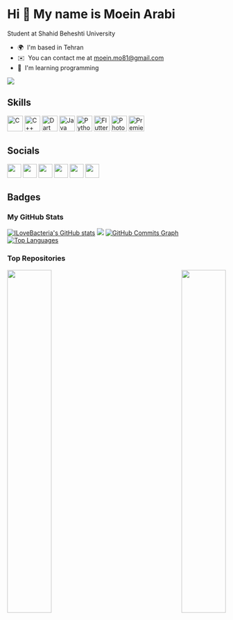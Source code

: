# Hi 👋 My name is Moein Arabi

Student at Shahid Beheshti University

*   🌍  I'm based in Tehran
*   ✉️  You can contact me at [moein.mo81@gmail.com](mailto:moein.mo81@gmail.com)
*   🧠  I'm learning programming

<a href="https://www.github.com/ILoveBacteria" target="_blank" rel="noreferrer"><img src="https://img.shields.io/github/followers/ILoveBacteria?logo=github&style=for-the-badge&color=facc15&labelColor=1c1917" /></a>

## Skills
                  
<p align="left">
  
<a href="https://docs.microsoft.com/en-us/cpp/?view=msvc-170" target="_blank" rel="noreferrer"><img src="https://raw.githubusercontent.com/danielcranney/readme-generator/main/public/icons/skills/c-colored.svg" width="36" height="36" alt="C" /></a>
<a href="https://docs.microsoft.com/en-us/cpp/?view=msvc-170" target="_blank" rel="noreferrer"><img src="https://raw.githubusercontent.com/danielcranney/readme-generator/main/public/icons/skills/cplusplus-colored.svg" width="36" height="36" alt="C++" /></a>
<a href="https://dart.dev/" target="_blank" rel="noreferrer"><img src="https://raw.githubusercontent.com/danielcranney/readme-generator/main/public/icons/skills/dart-colored.svg" width="36" height="36" alt="Dart" /></a>
<a href="https://www.oracle.com/java/" target="_blank" rel="noreferrer"><img src="https://raw.githubusercontent.com/danielcranney/readme-generator/main/public/icons/skills/java-colored.svg" width="36" height="36" alt="Java" /></a>
<a href="https://www.python.org/" target="_blank" rel="noreferrer"><img src="https://raw.githubusercontent.com/danielcranney/readme-generator/main/public/icons/skills/python-colored.svg" width="36" height="36" alt="Python" /></a>
<a href="https://flutter.dev/" target="_blank" rel="noreferrer"><img src="https://raw.githubusercontent.com/danielcranney/readme-generator/main/public/icons/skills/flutter-colored.svg" width="36" height="36" alt="Flutter" /></a>
<a href="https://www.adobe.com/uk/products/photoshop.html" target="_blank" rel="noreferrer"><img src="https://raw.githubusercontent.com/danielcranney/readme-generator/main/public/icons/skills/photoshop-colored-dark.svg" width="36" height="36" alt="Photoshop" /></a>
<a href="https://www.adobe.com/uk/products/premiere.html" target="_blank" rel="noreferrer"><img src="https://raw.githubusercontent.com/danielcranney/readme-generator/main/public/icons/skills/premierepro-colored-dark.svg" width="36" height="36" alt="Premiere Pro" /></a>

</p>

## Socials

<p align="left">
                          
<a href="https://discord.com/users/ILoveBacteria#2288" target="_blank" rel="noreferrer"><img src="https://raw.githubusercontent.com/danielcranney/readme-generator/main/public/icons/socials/discord.svg" width="32" height="32" /></a>
<a href="https://www.github.com/ILoveBacteria" target="_blank" rel="noreferrer"><img src="https://raw.githubusercontent.com/danielcranney/readme-generator/main/public/icons/socials/github-dark.svg" width="32" height="32" /></a>
<a href="http://www.instagram.com/iandb.81" target="_blank" rel="noreferrer"><img src="https://raw.githubusercontent.com/danielcranney/readme-generator/main/public/icons/socials/instagram.svg" width="32" height="32" /></a>
<a href="https://www.linkedin.com/in/moein-arabi-020a56228/" target="_blank" rel="noreferrer"><img src="https://raw.githubusercontent.com/danielcranney/readme-generator/main/public/icons/socials/linkedin.svg" width="32" height="32" /></a>
<a href="https://www.stackoverflow.com/users/12620164/moein-arabi" target="_blank" rel="noreferrer"><img src="https://raw.githubusercontent.com/danielcranney/readme-generator/main/public/icons/socials/stackoverflow.svg" width="32" height="32" /></a>
<a href="https://www.twitch.tv/ilovebacteria" target="_blank" rel="noreferrer"><img src="https://raw.githubusercontent.com/danielcranney/readme-generator/main/public/icons/socials/twitch.svg" width="32" height="32" /></a>

</p>

## Badges

### My GitHub Stats

<a href="http://www.github.com/ILoveBacteria"><img src="https://github-readme-stats.vercel.app/api?username=ILoveBacteria&show_icons=true&hide=&count_private=true&title_color=84cc16&text_color=ffffff&icon_color=facc15&bg_color=1c1917&hide_border=true&show_icons=true" alt="ILoveBacteria's GitHub stats" /></a>
<a href="http://www.github.com/ILoveBacteria"><img src="https://github-readme-streak-stats.herokuapp.com/?user=ILoveBacteria&stroke=ffffff&background=1c1917&ring=84cc16&fire=84cc16&currStreakNum=ffffff&currStreakLabel=84cc16&sideNums=ffffff&sideLabels=ffffff&dates=ffffff&hide_border=true" /></a>
<a href="http://www.github.com/ILoveBacteria"><img src="https://activity-graph.herokuapp.com/graph?username=ILoveBacteria&bg_color=1c1917&color=ffffff&line=facc15&point=ffffff&area_color=1c1917&area=true&hide_border=true&custom_title=GitHub%20Commits%20Graph" alt="GitHub Commits Graph" /></a>
<a href="https://github.com/ILoveBacteria" align="left"><img src="https://github-readme-stats.vercel.app/api/top-langs/?username=ILoveBacteria&langs_count=10&title_color=84cc16&text_color=ffffff&icon_color=facc15&bg_color=1c1917&hide_border=true&locale=en&custom_title=Top%20%Languages" alt="Top Languages" /></a>

### Top Repositories

<div width="100%" align="center">
  
<a href="https://github.com/ILoveBacteria/calculator-telegram-bot" align="left"><img align="left" width="45%" src="https://github-readme-stats.vercel.app/api/pin/?username=ILoveBacteria&repo=calculator-telegram-bot&title_color=84cc16&text_color=ffffff&icon_color=facc15&bg_color=1c1917&hide_border=true&locale=en" /></a>
<a href="https://github.com/ILoveBacteria/minesweeper-gui" align="right"><img align="right" width="45%" src="https://github-readme-stats.vercel.app/api/pin/?username=ILoveBacteria&repo=minesweeper-gui&title_color=84cc16&text_color=ffffff&icon_color=facc15&bg_color=1c1917&hide_border=true&locale=en" /></a></div><br /><br /><br /><br /><br /><br /><br />

